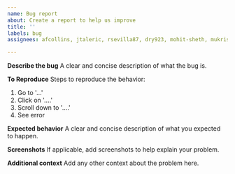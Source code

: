 ```yaml
---
name: Bug report
about: Create a report to help us improve
title: ''
labels: bug
assignees: afcollins, jtaleric, rsevilla87, dry923, mohit-sheth, mukrishn

---
```


**Describe the bug**
A clear and concise description of what the bug is.

**To Reproduce**
Steps to reproduce the behavior:
1. Go to '...'
2. Click on '....'
3. Scroll down to '....'
4. See error

**Expected behavior**
A clear and concise description of what you expected to happen.

**Screenshots**
If applicable, add screenshots to help explain your problem.

**Additional context**
Add any other context about the problem here.
